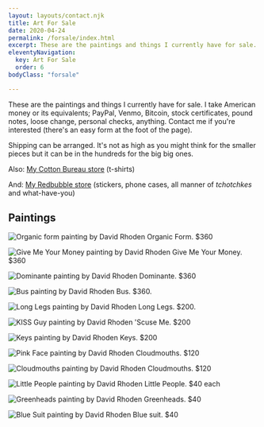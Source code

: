 ```yaml
---
layout: layouts/contact.njk
title: Art For Sale
date: 2020-04-24
permalink: /forsale/index.html
excerpt: These are the paintings and things I currently have for sale.
eleventyNavigation:
  key: Art For Sale
  order: 6
bodyClass: "forsale"

---
```


These are the paintings and things I currently have for sale. I take American money or its equivalents; PayPal, Venmo, Bitcoin, stock certificates, pound notes, loose change, personal checks, anything. Contact me if you're interested (there's an easy form at the foot of the page).

Shipping can be arranged. It's not as high as you might think for the smaller pieces but it can be in the hundreds for the big big ones.

Also: [My Cotton Bureau store](https://cottonbureau.com/people/david-rhoden) (t-shirts)

And: [My Redbubble store](https://www.redbubble.com/people/davidrhoden/shop) (stickers, phone cases, all manner of _tchotchkes_ and what-have-you)

## Paintings

![Organic form painting by David Rhoden](/static/img/paintings/organicform5-chromeyellow-sq.jpg?nf_resize=fit&w=640)
Organic Form. $360
 
![Give Me Your Money painting by David Rhoden](/static/img/paintings/Give-Me-Your-Money.jpg?nf_resize=fit&w=640)
Give Me Your Money. $360

![Dominante painting by David Rhoden](/static/img/paintings/dominanteatbywaterb.jpg?nf_resize=fit&w=640)
Dominante. $360

![Bus painting by David Rhoden](/static/img/paintings/bus-painting-20190924.jpg?nf_resize=fit&w=640)
Bus. $360.

![Long Legs painting by David Rhoden](/static/img/paintings/long-legs-20200101.jpg?nf_resize=fit&w=640)
Long Legs. $200.

![KISS Guy painting by David Rhoden](/static/img/paintings/kissguy.jpg?nf_resize=fit&w=640)
'Scuse Me. $200

![Keys painting by David Rhoden](/static/img/paintings/keys1200.jpg?nf_resize=fit&w=640)
Keys. $200

![Pink Face painting by David Rhoden](/static/img/paintings/pink-face.jpg?nf_resize=fit&w=640)
Cloudmouths. $120

![Cloudmouths painting by David Rhoden](/static/img/paintings/cloudmouths.jpg?nf_resize=fit&w=640)
Cloudmouths. $120

![Little People painting by David Rhoden](/static/img/paintings/little-people.jpg?nf_resize=fit&w=640)
Little People. $40 each

![Greenheads painting by David Rhoden](/static/img/paintings/greenheads.jpg?nf_resize=fit&w=640)
Greenheads. $40

![Blue Suit painting by David Rhoden](/static/img/paintings/smallbluesuit2.jpg?nf_resize=fit&w=640)
Blue suit. $40
